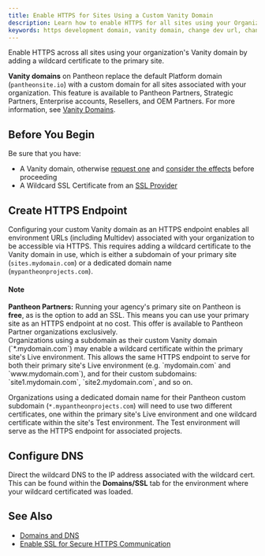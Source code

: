 ```yaml
---
title: Enable HTTPS for Sites Using a Custom Vanity Domain
description: Learn how to enable HTTPS for all sites using your Organization's custom Vanity domain.
keywords: https development domain, vanity domain, change dev url, change development domain, change vanity domain, dev url, wildcard, cname, edge, dns, https
---
```

Enable HTTPS across all sites using your organization's Vanity domain by adding a wildcard certificate to the primary site.

**Vanity domains** on Pantheon replace the default Platform domain (`pantheonsite.io`) with a custom domain for all sites associated with your organization. This feature is available to Pantheon Partners, Strategic Partners, Enterprise accounts, Resellers, and OEM Partners. For more information, see [Vanity Domains](/docs/articles/organizations/vanity-domains).
## Before You Begin
Be sure that you have:

- A Vanity domain, otherwise  [request one](/docs/articles/organizations/vanity-domains/#request-the-vanity-domain) and [consider the effects](/docs/articles/organizations/vanity-domains/#effects-and-considerations) before proceeding
- A Wildcard SSL Certificate from an [SSL Provider](/docs/articles/sites/domains/adding-a-ssl-certificate-for-secure-https-communication#ssl-providers)

## Create HTTPS Endpoint
Configuring your custom Vanity domain as an HTTPS endpoint enables all environment URLs (including Multidev) associated with your organization to be accessible via HTTPS. This requires adding a wildcard certificate to the Vanity domain in use, which is either a subdomain of your primary site (`sites.mydomain.com`) or a dedicated domain name (`mypantheonprojects.com`).
<div class="alert alert-info">
<h4>Note</h4>
<strong>Pantheon Partners:</strong> Running your agency's primary site on Pantheon is <strong>free</strong>, as is the option to add an SSL. This means you can use your primary site as an HTTPS endpoint at no cost. This offer is available to Pantheon Partner organizations exclusively.
</div>
Organizations using a subdomain as their custom Vanity domain (`*.mydomain.com`) may enable a wildcard certificate within the primary site's Live environment. This allows the same HTTPS endpoint to serve for both their primary site's Live environment (e.g. `mydomain.com` and `www.mydomain.com`), and for their custom subdomains: `site1.mydomain.com`, `site2.mydomain.com`, and so on.

Organizations using a dedicated domain name for their Pantheon custom subdomain (`*.mypantheonprojects.com`) will need to use two different certificates, one within the primary site's Live environment and one wildcard certificate within the site's Test environment. The Test environment will serve as the HTTPS endpoint for associated projects.
## Configure DNS
Direct the wildcard DNS to the IP address associated with the wildcard cert. This can be found within the **Domains/SSL** tab for the environment where your wildcard certificated was loaded.
## See Also
- [Domains and DNS](/docs/articles/sites/domains)
- [Enable SSL for Secure HTTPS Communication](/docs/articles/sites/domains/adding-a-ssl-certificate-for-secure-https-communication)
